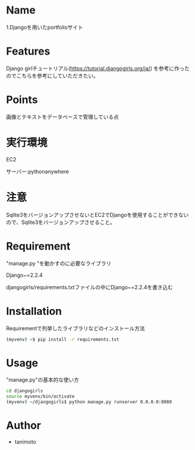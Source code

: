 # Name
 
1.Djangoを用いたportfolioサイト

 
# Features

Django girlチュートリアル(https://tutorial.djangogirls.org/ja/) を参考に作ったのでこちらを参考にしていただきたい。


# Points

画像とテキストをデータベースで管理している点

 
# 実行環境

EC2

サーバー:pythonanywhere

# 注意

Sqlite3をバージョンアップさせないとEC2でDjangoを使用することができないので、Sqlite3をバージョンアップさせること。

# Requirement
 
"manage.py "を動かすのに必要なライブラリ  

Django~=2.2.4

djangogirls/requirements.txtファイルの中にDjango~=2.2.4を書き込む

# Installation
 
Requirementで列挙したライブラリなどのインストール方法
 
```bash
(myvenv) ~$ pip install -r requirements.txt
```
 
# Usage
 
"manage.py"の基本的な使い方
 
```bash
cd djangogirls
source myvenv/bin/activate
(myvenv) ~/djangogirls$ python manage.py runserver 0.0.0.0:8080
```
 
# Author
 
* tanimoto